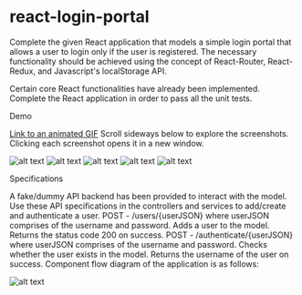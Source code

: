 # react-login-portal

Complete the given React application that models a simple login portal that allows a user to login only if the user is registered. The necessary functionality should be achieved using the concept of React-Router, React-Redux, and Javascript's localStorage API.

Certain core React functionalities have already been implemented. Complete the React application in order to pass all the unit tests.

Demo

[Link to an animated GIF](https://s3.amazonaws.com/istreet-assets/HGRD6r4tV7Hhtjax0DySFg/ezgif-3-64ea3e6bb8.gif)
Scroll sideways below to explore the screenshots. Clicking each screenshot opens it in a new window.

![alt text](https://s3.amazonaws.com/istreet-assets/ETuNReeYR3nhNr114V8oGA/Login1.png)
![alt text](https://s3.amazonaws.com/istreet-assets/fp_TXc7b110j6uxQeYXhAw/login2.png)
![alt text](https://s3.amazonaws.com/istreet-assets/aidC_nVg67wNC4mRennQMw/login3.png)
![alt text](https://s3.amazonaws.com/istreet-assets/NuGbpiolkSt-D2qs4NieCQ/login4.png)
![alt text](https://s3.amazonaws.com/istreet-assets/wv1ELSO7q5-ZBdv5jOHl8Q/login5.png)

Specifications

A fake/dummy API backend has been provided to interact with the model. Use these API specifications in the controllers and services to add/create and authenticate a user.
POST  -  /users/{userJSON} where userJSON comprises of the username and password.
Adds a user to the model. Returns the status code 200 on success.
POST  -  /authenticate/{userJSON} where userJSON comprises of the username and password.
Checks whether the user exists in the model. Returns the username of the user on success.
Component flow diagram of the application is as follows:

![alt text](https://s3.amazonaws.com/istreet-assets/TyLNpQ0u9-AYDbNKaWAH1Q/login.png)
